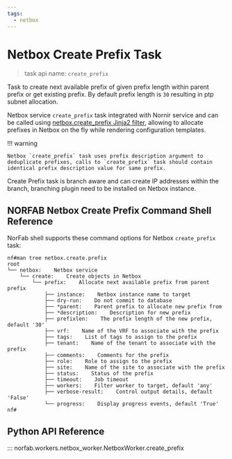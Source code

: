 ```yaml
---
tags:
  - netbox
---
```


# Netbox Create Prefix Task

> task api name: `create_prefix`

Task to create next available prefix of given prefix length within parent prefix or get existing prefix. By default prefix length is `30` resulting in ptp subnet allocation.

Netbox service `create_prefix` task integrated with Nornir service and can be called 
using [netbox.create_prefix Jinja2 filter](../nornir/services_nornir_service_jinja2_filters.md#netboxcreate_prefix), 
allowing to allocate prefixes in Netbox on the fly while rendering configuration templates. 

!!! warning

    Netbox `create_prefix` task uses prefix description argument to deduplicate prefixes, calls to `create_prefix` task should contain identical prefix description value for same prefix.

Create Prefix task is branch aware and can create IP addresses within the branch, branching plugin need to be installed on Netbox instance.

## NORFAB Netbox Create Prefix Command Shell Reference

NorFab shell supports these command options for Netbox `create_prefix` task:

```
nf#man tree netbox.create.prefix
root
└── netbox:    Netbox service
    └── create:    Create objects in Netbox
        └── prefix:    Allocate next available prefix from parent prefix
            ├── instance:    Netbox instance name to target
            ├── dry-run:    Do not commit to database
            ├── *parent:    Parent prefix to allocate new prefix from
            ├── *description:    Description for new prefix
            ├── prefixlen:    The prefix length of the new prefix, default '30'
            ├── vrf:    Name of the VRF to associate with the prefix
            ├── tags:    List of tags to assign to the prefix
            ├── tenant:    Name of the tenant to associate with the prefix
            ├── comments:    Comments for the prefix
            ├── role:    Role to assign to the prefix
            ├── site:    Name of the site to associate with the prefix
            ├── status:    Status of the prefix
            ├── timeout:    Job timeout
            ├── workers:    Filter worker to target, default 'any'
            ├── verbose-result:    Control output details, default 'False'
            └── progress:    Display progress events, default 'True'
nf#
```

## Python API Reference

::: norfab.workers.netbox_worker.NetboxWorker.create_prefix